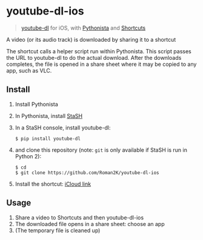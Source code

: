 # youtube-dl-ios

> [youtube-dl][youtube-dl] for iOS, with [Pythonista][pythonista] and
[Shortcuts][shortcuts]

A video (or its audio track) is downloaded by sharing it to a shortcut

The shortcut calls a helper script run within Pythonista. This script passes the
URL to youtube-dl to do the actual download. After the downloads completes, the
file is opened in a share sheet where it may be copied to any app, such as VLC.

## Install

1. Install Pythonista
2. In Pythonista, install [StaSH][stash]
3. In a StaSH console, install youtube-dl:

    ```
    $ pip install youtube-dl
    ```

4. and clone this repository (note: `git` is only available if StaSH is run in
   Python 2):

    ```
    $ cd
    $ git clone https://github.com/Roman2K/youtube-dl-ios
    ```

5. Install the shortcut: [iCloud link][shortcut]

## Usage

1. Share a video to Shortcuts and then youtube-dl-ios
2. The downloaded file opens in a share sheet: choose an app
3. (The temporary file is cleaned up)

[youtube-dl]: https://rg3.github.io/youtube-dl/
[pythonista]: http://omz-software.com/pythonista/
[shortcuts]: https://support.apple.com/en-jo/guide/shortcuts/welcome/ios
[stash]:https://github.com/ywangd/stash
[shortcut]: https://www.icloud.com/shortcuts/85f6b11f2827451da6d1f5b82b11816a
